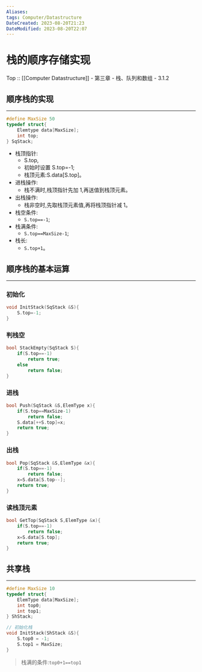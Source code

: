 ```yaml
---
Aliases: 
tags: Computer/Datastructure 
DateCreated: 2023-08-20T21:23
DateModified: 2023-08-20T22:07
---
```

# 栈的顺序存储实现

Top :: [[Computer Datastructure]] - 第三章 - 栈、队列和数组 - 3.1.2

## 顺序栈的实现
---

```cpp
#define MaxSize 50
typedef struct{
	Elemtype data[MaxSize];
	int top;
} SqStack;
```

- 栈顶指针:
	- S.top,
	- 初始时设置 S.top=-1;
	- 栈顶元素:S.data\[S.top\]。
- 进栈操作:
	- 栈不满时,栈顶指针先加 1,再送值到栈顶元素。
- 出栈操作:
	- 栈非空时,先取栈顶元素值,再将栈顶指针减 1。
- 栈空条件:
	- `S.top==-1`;
- 栈满条件:
	- `S.top==MaxSize-1`;
- 栈长:
	- `S.top+1`。

## 顺序栈的基本运算
---
### 初始化

```cpp
void InitStack(SqStack &S){
	S.top=-1;
}
```

### 判栈空

```cpp
bool StackEmpty(SqStack S){
	if(S.top==-1)
		return true;
	else
		return false;
}
```

### 进栈

```cpp
bool Push(SqStack &S,ElemType x){
	if(S.top==MaxSize-1)
		return false;
	S.data[++S.top]=x;
	return true;
}
```

### 出栈

```cpp
bool Pop(SqStack &S,ElemType &x){
	if(S.top==-1)
		return false;
	x=S.data[S.top--];
	return true;
}
```

### 读栈顶元素

```cpp
bool GetTop(SqStack S,ElemType &x){
	if(S.top==-1)
		return false;
	x=S.data[S.top];
	return true;
}
```

## 共享栈
---

```cpp
#define MaxSize 10
typedef struct{
	ElemType data[MaxSize];
	int top0;
	int top1;
} ShStack;

// 初始化栈
void InitStack(ShStack &S){
	S.top0 = -1;
	S.top1 = MaxSize;
}
```

> 栈满的条件:`top0+1==top1`
